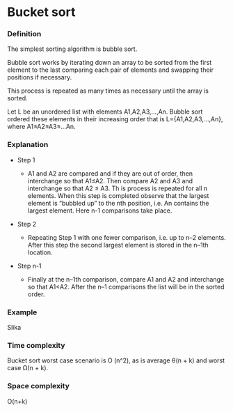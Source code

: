 # Bucket sort

### Definition

The simplest sorting algorithm is bubble sort.

Bubble sort works by iterating down an array to be sorted from the first element to the last
comparing each pair of elements and swapping their positions if necessary.

This process is repeated as many times as necessary until the array is sorted.

Let L be an unordered list with elements A1,A2,A3,...,An. 
Bubble sort ordered these elements in their increasing order
that is L={A1,A2,A3,...,An}, where A1≤A2≤A3≤...An.

### Explanation

- Step 1
  - A1 and A2 are compared and if they are out of order, then interchange so that A1≤A2. Then compare A2
    and A3 and interchange so that A2 ≤ A3. Th is process is repeated for all n elements. When this step is completed
    observe that the largest element is “bubbled up” to the nth position, i.e. An contains the largest element. Here
    n-1 comparisons take place.

- Step 2
  - Repeating Step 1 with one fewer comparison, i.e. up to n–2 elements. After this step the second largest
    element is stored in the n–1th location.

- Step n-1
  - Finally at the n–1th comparison, compare A1 and A2 and interchange so that A1<A2. After the n–1
    comparisons the list will be in the sorted order.

### Example

Slika

### Time complexity

Bucket sort worst case scenario is O (n^2), as is average θ(n + k) and worst case  Ω(n + k).

### Space complexity

O(n+k)

